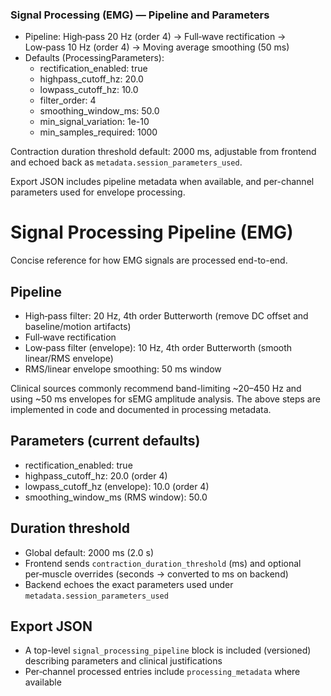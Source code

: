 ### Signal Processing (EMG) — Pipeline and Parameters

- Pipeline: High‑pass 20 Hz (order 4) → Full‑wave rectification → Low‑pass 10 Hz (order 4) → Moving average smoothing (50 ms)
- Defaults (ProcessingParameters):
  - rectification_enabled: true
  - highpass_cutoff_hz: 20.0
  - lowpass_cutoff_hz: 10.0
  - filter_order: 4
  - smoothing_window_ms: 50.0
  - min_signal_variation: 1e-10
  - min_samples_required: 1000

Contraction duration threshold default: 2000 ms, adjustable from frontend and echoed back as `metadata.session_parameters_used`.

Export JSON includes pipeline metadata when available, and per-channel parameters used for envelope processing.
# Signal Processing Pipeline (EMG)

Concise reference for how EMG signals are processed end-to-end.

## Pipeline
- High‑pass filter: 20 Hz, 4th order Butterworth (remove DC offset and baseline/motion artifacts)
- Full‑wave rectification
- Low‑pass filter (envelope): 10 Hz, 4th order Butterworth (smooth linear/RMS envelope)
- RMS/linear envelope smoothing: 50 ms window

Clinical sources commonly recommend band-limiting ~20–450 Hz and using ~50 ms envelopes for sEMG amplitude analysis. The above steps are implemented in code and documented in processing metadata.

## Parameters (current defaults)
- rectification_enabled: true
- highpass_cutoff_hz: 20.0 (order 4)
- lowpass_cutoff_hz (envelope): 10.0 (order 4)
- smoothing_window_ms (RMS window): 50.0

## Duration threshold
- Global default: 2000 ms (2.0 s)
- Frontend sends `contraction_duration_threshold` (ms) and optional per‑muscle overrides (seconds → converted to ms on backend)
- Backend echoes the exact parameters used under `metadata.session_parameters_used`

## Export JSON
- A top-level `signal_processing_pipeline` block is included (versioned) describing parameters and clinical justifications
- Per‑channel processed entries include `processing_metadata` where available


